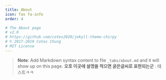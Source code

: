 ```yaml
---
title: About
icon: fas fa-info
order: 4

# The About page
# v2.0
# https://github.com/cotes2020/jekyll-theme-chirpy
# © 2017-2019 Cotes Chung
# MIT License
---
```



> **Note**: Add Markdown syntax content to file `_tabs/about.md` and it will show up on this page.
> **오호 이곳에 설명을 적으면 굵은글씨로 표현되는군** : 테스트ㅋㅋ
